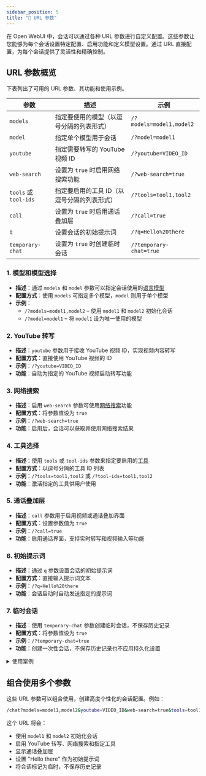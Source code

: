 ```yaml
---
sidebar_position: 5
title: "🔗 URL 参数"
---
```


在 Open WebUI 中，会话可以通过各种 URL 参数进行自定义配置。这些参数让您能够为每个会话设置特定配置、启用功能和定义模型设置。通过 URL 直接配置，为每个会话提供了灵活性和精确控制。

## URL 参数概览

下表列出了可用的 URL 参数、其功能和使用示例。

| **参数**      | **描述**                                                                  | **示例**                          |
|-----------------------|----------------------------------------------------------------------------------|--------------------------------------------------------|
| `models`           | 指定要使用的模型（以逗号分隔的列表形式）                     | `/?models=model1,model2`         |
| `model`            | 指定单个模型用于会话                       | `/?model=model1`                 |
| `youtube`          | 指定需要转写的 YouTube 视频 ID                 | `/?youtube=VIDEO_ID`             |
| `web-search`       | 设置为 `true` 时启用网络搜索功能                              | `/?web-search=true`              |
| `tools` 或 `tool-ids` | 指定要启用的工具 ID（以逗号分隔的列表形式）          | `/?tools=tool1,tool2`            |
| `call`             | 设置为 `true` 时启用通话叠加层                                        | `/?call=true`                    |
| `q`                | 设置会话的初始提示词                                   | `/?q=Hello%20there`              |
| `temporary-chat`   | 设置为 `true` 时创建临时会话            | `/?temporary-chat=true`          |

### 1. **模型和模型选择**

- **描述**：通过 `models` 和 `model` 参数可以指定会话使用的[语言模型](/features/workspace/models.md)
- **配置方式**：使用 `models` 可指定多个模型，`model` 则用于单个模型
- **示例**：
  - `/?models=model1,model2` – 使用 `model1` 和 `model2` 初始化会话
  - `/?model=model1` – 将 `model1` 设为唯一使用的模型

### 2. **YouTube 转写**

- **描述**：`youtube` 参数用于接收 YouTube 视频 ID，实现视频内容转写
- **配置方式**：直接使用 YouTube 视频的 ID
- **示例**：`/?youtube=VIDEO_ID`
- **功能**：自动为指定的 YouTube 视频启动转写功能

### 3. **网络搜索**

- **描述**：启用 `web-search` 参数可使用[网络搜索](/category/web-search)功能
- **配置方式**：将参数值设为 `true`
- **示例**：`/?web-search=true`
- **功能**：启用后，会话可以获取并使用网络搜索结果

### 4. **工具选择**

- **描述**：使用 `tools` 或 `tool-ids` 参数来指定要启用的[工具](/features/plugin/tools)
- **配置方式**：以逗号分隔的工具 ID 列表
- **示例**：`/?tools=tool1,tool2` 或 `/?tool-ids=tool1,tool2`
- **功能**：激活指定的工具供用户使用

### 5. **通话叠加层**

- **描述**：`call` 参数用于启用视频或通话叠加界面
- **配置方式**：设置参数值为 `true`
- **示例**：`/?call=true`
- **功能**：启用通话界面，支持实时转写和视频输入等功能

### 6. **初始提示词**

- **描述**：通过 `q` 参数设置会话的初始提示词
- **配置方式**：直接输入提示词文本
- **示例**：`/?q=Hello%20there`
- **功能**：会话启动时自动发送指定的提示词

### 7. **临时会话**

- **描述**：使用 `temporary-chat` 参数创建临时会话，不保存历史记录
- **配置方式**：将参数值设为 `true`
- **示例**：`/?temporary-chat=true`
- **功能**：创建一次性会话，不保存历史记录也不应用持久化设置

<details>
<summary>使用案例</summary>
:::tip **临时会话示例**
如果用户需要进行一次性对话而不想保存聊天记录，可以通过在 URL 中添加 `temporary-chat=true` 参数来实现。这样可以创建一个适合临时使用的会话环境。
:::
</details>

## 组合使用多个参数

这些 URL 参数可以组合使用，创建高度个性化的会话配置。例如：

```bash
/chat?models=model1,model2&youtube=VIDEO_ID&web-search=true&tools=tool1,tool2&call=true&q=Hello%20there&temporary-chat=true
```

这个 URL 将会：

- 使用 `model1` 和 `model2` 初始化会话
- 启用 YouTube 转写、网络搜索和指定工具
- 显示通话叠加层
- 设置 "Hello there" 作为初始提示词
- 将会话标记为临时，不保存历史记录
